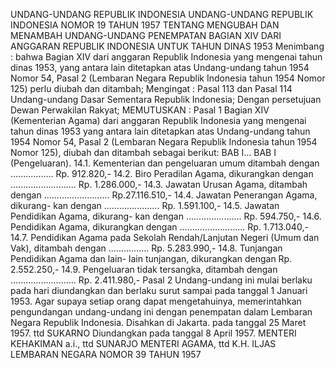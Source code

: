  UNDANG-UNDANG REPUBLIK INDONESIA UNDANG-UNDANG REPUBLIK INDONESIA NOMOR 19 TAHUN 1957 TENTANG MENGUBAH DAN MENAMBAH UNDANG-UNDANG PENEMPATAN BAGIAN XIV DARI ANGGARAN REPUBLIK INDONESIA UNTUK TAHUN DINAS 1953
Menimbang :
 bahwa Bagian XIV dari anggaran Republik Indonesia yang mengenai tahun dinas 1953, yang antara lain ditetapkan atas Undang-undang tahun 1954 Nomor 54, Pasal 2 (Lembaran Negara Republik Indonesia tahun 1954 Nomor 125) perlu diubah dan ditambah;
Mengingat :
 Pasal 113 dan Pasal 114 Undang-undang Dasar Sementara Republik Indonesia; Dengan persetujuan Dewan Perwakilan Rakyat;
MEMUTUSKAN :
Pasal 1
Bagian XIV (Kementerian Agama) dari anggaran Republik Indonesia yang mengenai tahun dinas 1953 yang antara lain ditetapkan atas Undang-undang tahun 1954 Nomor 54, Pasal 2 (Lembaran Negara Republik Indonesia tahun 1954 Nomor 125), diubah dan ditambah sebagai berikut: BAB I… BAB I (Pengeluaran).
14.1. Kementerian dan pengeluaran umum ditambah dengan ................. Rp. 912.820,- 14.2. Biro Peradilan Agama, dikurangkan dengan .......................... Rp. 1.286.000,- 14.3. Jawatan Urusan Agama, ditambah dengan .......................... Rp.27.116.510,- 14.4. Jawatan Penerangan Agama, dikurang- kan dengan ...................... Rp. 1.591.100,- 14.5. Jawatan Pendidikan Agama, dikurang- kan dengan ...................... Rp. 594.750,- 14.6. Pendidikan Agama, dikurangkan dengan .......................... Rp. 1.713.040,- 14.7. Pendidikan Agama pada Sekolah Rendah/Lanjutan Negeri (Umum dan Vak), ditambah dengan ................ Rp. 5.283.990,- 14.8. Tunjangan Pendidikan Agama dan lain- lain tunjangan, dikurangkan dengan Rp. 2.552.250,- 14.9. Pengeluaran tidak tersangka, ditambah dengan .......................... Rp. 2.411.980,-
Pasal 2
Undang-undang ini mulai berlaku pada hari diundangkan dan berlaku surut sampai pada tanggal 1 Januari 1953. Agar supaya setiap orang dapat mengetahuinya, memerintahkan pengundangan undang-undang ini dengan penempatan dalam Lembaran Negara Republik Indonesia. Disahkan di Jakarta. pada tanggal 25 Maret 1957. ttd SUKARNO Diundangkan pada tanggal 8 April 1957. MENTERI KEHAKIMAN a.i., ttd SUNARJO MENTERI AGAMA, ttd K.H. ILJAS LEMBARAN NEGARA NOMOR 39 TAHUN 1957